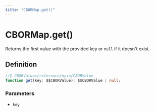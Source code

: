 ```yaml
---
title: "CBORMap.get()"
---
```


# CBORMap.get()

Returns the first value with the provided key or `null` if it doesn't exist.

## Definition

```ts
//$ CBORValue=/reference/main/CBORValue
function get(key: $$CBORValue): $$CBORValue | null;
```

### Parameters

- `key`
